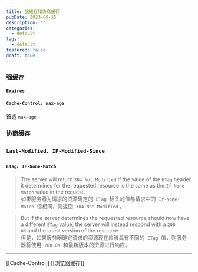 ```yaml
---
title: 强缓存和协商缓存
pubDate: 2023-09-15
description: ""
categories:
  - default
tags:
  - default
featured: false
draft: true
---
```

### 强缓存

#### `Expires`

#### `Cache-Control: max-age`

首选 `max-age`

### 协商缓存

### `Last-Modified`、`IF-Modified-Since`

#### `ETag`、`IF-None-Match`

> The server will return `304 Not Modified` if the value of the `ETag` header it determines for the requested resource is the same as the `If-None-Match` value in the request.  
> 如果服务器为请求的资源确定的  `ETag`  标头的值与请求中的  `If-None-Match`  值相同，则返回  `304 Not Modified` 。

> But if the server determines the requested resource should now have a different `ETag` value, the server will instead respond with a `200 OK` and the latest version of the resource.  
> 但是，如果服务器确定请求的资源现在应该具有不同的  `ETag`  值，则服务器将使用  `200 OK`  和最新版本的资源进行响应。

---

[[Cache-Control]]
[[浏览器缓存]]
